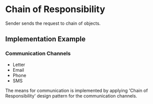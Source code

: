 ﻿# Chain of Responsibility

Sender sends the request to chain of objects.

## Implementation Example

### Communication Channels

- Letter
- Email
- Phone
- SMS

The means for communication is implemented by applying 'Chain of Responsibility' design pattern for the communication channels.
